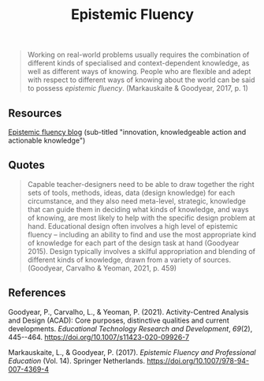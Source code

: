 ﻿---
title: Epistemic Fluency
---
> Working on real-world problems usually requires the combination of different kinds of specialised and context-dependent knowledge, as well as different ways of knowing. People who are flexible and adept with respect to different ways of knowing about the world can be said to possess _epistemic fluency_. (Markauskaite & Goodyear, 2017, p. 1) 

## Resources 

[Epistemic fluency blog](https://epistemicfluency.com/) (sub-titled "innovation, knowledgeable action and actionable knowledge")

## Quotes

> Capable teacher-designers need to be able to draw together the right sets of tools, methods, ideas, data (design knowledge) for each circumstance, and they also need meta-level, strategic, knowledge that can guide them in deciding what kinds of knowledge, and ways of knowing, are most likely to help with the specific design problem at hand. Educational design often involves a high level of epistemic fluency – including an ability to find and use the most appropriate kind of knowledge for each part of the design task at hand (Goodyear 2015). Design typically involves a skilful appropriation and blending of different kinds of knowledge, drawn from a variety of sources. (Goodyear, Carvalho & Yeoman, 2021, p. 459)

## References 

Goodyear, P., Carvalho, L., & Yeoman, P. (2021). Activity-Centred Analysis and Design (ACAD): Core purposes, distinctive qualities and current developments. *Educational Technology Research and Development*, *69*(2), 445--464. <https://doi.org/10.1007/s11423-020-09926-7>

Markauskaite, L., & Goodyear, P. (2017). *Epistemic Fluency and Professional Education* (Vol. 14). Springer Netherlands. <https://doi.org/10.1007/978-94-007-4369-4>